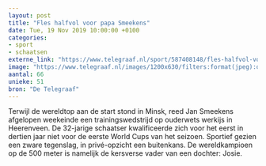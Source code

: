```yaml
---
layout: post
title: "Fles halfvol voor papa Smeekens"
date: Tue, 19 Nov 2019 10:00:00 +0100
categories: 
- sport 
- schaatsen 
externe_link: "https://www.telegraaf.nl/sport/587408148/fles-halfvol-voor-papa-smeekens"
image: "https://www.telegraaf.nl/images/1200x630/filters:format(jpeg):quality(80)/cdn-kiosk-api.telegraaf.nl/4b96c312-0ab1-11ea-9e82-0217670beecd.jpg"
aantal: 66
unieke: 51
bron: "De Telegraaf"
---
```


<p class="intro">Terwijl de wereldtop aan de start stond in Minsk, reed Jan Smeekens afgelopen weekeinde een trainingswedstrijd op ouderwets werkijs in Heerenveen. De 32-jarige schaatser kwalificeerde zich voor het eerst in dertien jaar niet voor de eerste World Cups van het seizoen. Sportief gezien een zware tegenslag, in privé-opzicht een buitenkans. De wereldkampioen op de 500 meter is namelijk de kersverse vader van een dochter: Josie.</p>
